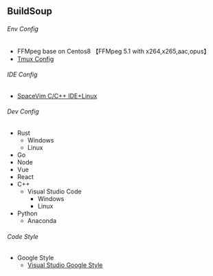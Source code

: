 ## BuildSoup


###### Env Config
   
   * FFMpeg base on Centos8 【FFMpeg 5.1 with x264,x265,aac,opus】
   * [Tmux Config](https://github.com/mrbeardad/DotFiles/blob/master/tmux/tmux.conf)

###### IDE Config

 * [SpaceVim C/C++ IDE+Linux](https://github.com/mrbeardad/SpaceVim) 


###### Dev Config
  * Rust
      * Windows
      * Linux
  * Go
  * Node
  * Vue
  * React
  * C++
      * Visual Studio Code
         * Windows
         * Linux
   * Python
      * Anaconda 


###### Code Style

* Google Style
   * [Visual Studio Google Style](https://blog.csdn.net/qq_33101873/article/details/121426522)
